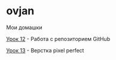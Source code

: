 

# ovjan
Мои домашки

[Урок 12](https://ovjan.github.io/lesson_12/ "Моя домашка") - Работа с репозиторием GitHub

[Урок 13](https://ovjan.github.io/lesson_13/ "Моя домашка") - Верстка pixel perfect
